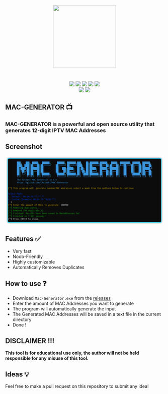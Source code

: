 <p align="center">
<img src="https://i.postimg.cc/2jQjjXn7/iptv.png", width="200", height="200">
</p>

<h1 align="center">
</h1>
<p align= "center">
  <img src="https://img.shields.io/github/languages/top/Chainski/MAC-Generator?color=29A08C">
   <img src="https://img.shields.io/github/stars/Chainski/MAC-Generator?style=flat&color=29A08C">
   <img src="https://img.shields.io/github/forks/Chainski/MAC-Generator?style=flat&color=29A08C">
   <img src="https://img.shields.io/github/issues/Chainski/MAC-Generator?color=29A08C">
   <img src="https://hits.sh/github.com/Chainski/MAC-Generator.svg?label=views&color=29A08C">
   <br>
   <img src="https://img.shields.io/github/last-commit/Chainski/MAC-Generator?style=flat&color=29A08C">
   <img src="https://img.shields.io/github/license/Chainski/MAC-Generator?color=29A08C">
   <br>
</p>

## MAC-GENERATOR 📺

### MAC-GENERATOR is a powerful and open source utility that generates 12-digit IPTV MAC Addresses


## Screenshot
![preview](https://github.com/Chainski/MAC-Generator/blob/main/assets/preview.png)



## Features ✅

- Very fast
- Noob-Friendly
- Highly customizable
- Automatically Removes Duplicates

## How to use ❓

- Download `Mac-Generator.exe` from the [releases](https://github.com/Chainski/MAC-Generator/releases) 
- Enter the amount of MAC Addresses you want to generate 
- The program will automatically generate the input 
- The Generated MAC Addresses will be saved in a text file in the current directory
- Done !


## DISCLAIMER !!! 

**This tool is for educational use only, the author will not be held responsible for any misuse of this tool.**


## Ideas 💡

Feel free to make a pull request on this repository to submit any idea!

